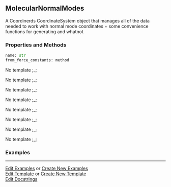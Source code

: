 ## <a id="Psience.Molecools.Vibrations.MolecularNormalModes">MolecularNormalModes</a>
A Coordinerds CoordinateSystem object that manages all of the data needed to
work with normal mode coordinates + some convenience functions for generating and whatnot

### Properties and Methods
```python
name: str
from_force_constants: method
```
No template ;_;

No template ;_;

No template ;_;

No template ;_;

No template ;_;

No template ;_;

No template ;_;

No template ;_;

### Examples


___

[Edit Examples](https://github.com/McCoyGroup/Psience/edit/edit/ci/examples/ci/docs/Psience/Molecools/Vibrations/MolecularNormalModes.md) or 
[Create New Examples](https://github.com/McCoyGroup/Psience/new/edit/?filename=ci/examples/ci/docs/Psience/Molecools/Vibrations/MolecularNormalModes.md) <br/>
[Edit Template](https://github.com/McCoyGroup/Psience/edit/edit/ci/docs/ci/docs/Psience/Molecools/Vibrations/MolecularNormalModes.md) or 
[Create New Template](https://github.com/McCoyGroup/Psience/new/edit/?filename=ci/docs/templates/ci/docs/Psience/Molecools/Vibrations/MolecularNormalModes.md) <br/>
[Edit Docstrings](https://github.com/McCoyGroup/Psience/edit/edit/Psience/Molecools/Vibrations.py?message=Update%20Docs)